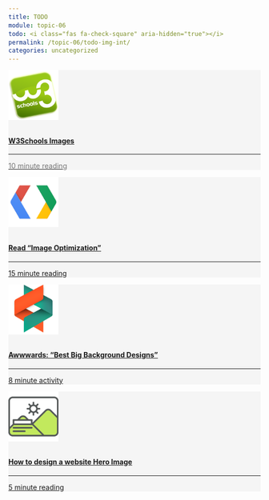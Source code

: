 ```yaml
---
title: TODO
module: topic-06
todo: <i class="fas fa-check-square" aria-hidden="true"></i>
permalink: /topic-06/todo-img-int/
categories: uncategorized
---
```


<div class="row text-center">
    <div class="col-lg-4">
        <div class="bs-component">
          <div class="list-group">
           <a href="https://www.w3schools.com/html/html_images.asp" target="_blank" class="list-group-item">
              <div class="list-group-item" style="background-color: #F5F5F5">
                 <img src="../img/hw-icon-w3schools.png" style="max-height: 100px; margin: auto; margin-bottom: 10px;" />
                  <h4 class="list-group-item-heading">W3Schools Images</h4>
                  <hr>
                  <p class="list-group-item-text" style="color: #777;"><i class="fa fa-clock-o" aria-hidden="true"></i> 10 minute reading</p>
                  </a>
              </div>
            </div>
        </div>
    </div>
    <div class="col-lg-4">
        <div class="bs-component">
          <div class="list-group">
              <a href="https://developers.google.com/web/fundamentals/performance/optimizing-content-efficiency/image-optimization" target="_blank" class="list-group-item">
              <div class="list-group-item" style="background-color: #F5F5F5">
                <img src="../img/hw-icon-google-dev.png" style="max-height: 100px; margin: auto; margin-bottom: 10px;" />
                  <h4 class="list-group-item-heading">Read “Image Optimization”</h4>
                  <hr>
                  <p class="list-group-item-text"><i class="fa fa-clock-o" aria-hidden="true"></i> 15 minute reading</p>
              </a>
              </div>
          </div>
        </div>
    </div>
    <div class="col-lg-4">
        <div class="bs-component">
          <div class="list-group">
              <a href="http://www.awwwards.com/websites/big-background-images/" target="_blank" class="list-group-item">
              <div class="list-group-item" style="background-color: #F5F5F5">
                <img src="../img/hw-icon-awwwards.png" style="max-height: 100px; margin: auto; margin-bottom: 10px;" />
                  <h4 class="list-group-item-heading">A<b>www</b>ards: “Best Big Background Designs”</h4>
                  <hr>
                  <p class="list-group-item-text"><i class="fa fa-clock-o" aria-hidden="true"></i> 8 minute activity</p>
              </a>
          </div>
        </div>
        </div>
    </div>
</div>
<div class="row text-center">
    <div class="col-lg-4">
        <div class="bs-component">
          <div class="list-group">
              <a href="https://www.getcloudapp.com/blog/design-website-hero-image" target="_blank" class="list-group-item">
              <div class="list-group-item" style="background-color: #F5F5F5">
                <img src="../img/hw-icon-hero-trend.svg" style="max-height: 100px; margin: auto; margin-bottom: 10px;" />
                  <h4 class="list-group-item-heading">How to design a website Hero Image</h4>
                  <hr>
                  <p class="list-group-item-text"><i class="fa fa-clock-o" aria-hidden="true"></i> 5 minute reading</p>
              </a>
          </div>
          </div>
        </div>
    </div>
</div>

